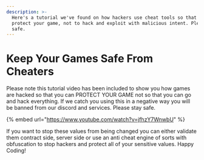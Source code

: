 ```yaml
---
description: >-
  Here's a tutorial we've found on how hackers use cheat tools so that you can
  protect your game, not to hack and exploit with malicious intent. Please stay
  safe.
---
```


# Keep Your Games Safe From Cheaters

Please note this tutorial video has been included to show you how games are hacked so that you can PROTECT YOUR GAME not so that you can go and hack everything. If we catch you using this in a negative way you will be banned from our discord and services. Please stay safe.

{% embed url="https://www.youtube.com/watch?v=jfhzY7WnwbU" %}

If you want to stop these values from being changed you can either validate them contract side, server side or use an anti cheat engine of sorts with obfuscation to stop hackers and protect all of your sensitive values. Happy Coding!
